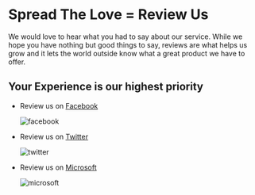 # Spread The Love = Review Us
We would love to hear what you had to say about our service.  While we hope you have nothing but good things to say, reviews are what helps us grow and it lets the world outside know what a great product we have to offer.

## Your Experience is our highest priority
- Review us on [Facebook](http://facebook.com/gearhost)

	![facebook](https://raw.githubusercontent.com/GearHost/docs/master/Images/facebook.png)
	
- Review us on [Twitter](https://twitter.com/gearhost)
	
	![twitter](https://raw.githubusercontent.com/GearHost/docs/master/Images/icon-twitter-64px.png)
	
- Review us on [Microsoft](http://www.asp.net/hosting/hostingprovider/details/522#reviewSection)

	![microsoft](https://raw.githubusercontent.com/GearHost/docs/master/Images/microsoft_new_logo_alt.png)